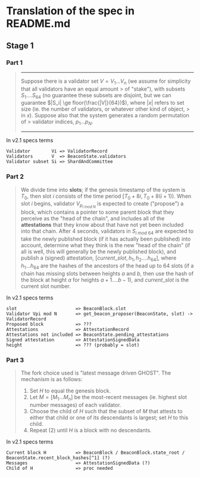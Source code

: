 # Translation of the spec in README.md

## Stage 1

### Part 1

> --------------------------------------
>
> Suppose there is a validator set $V = {V_1 ... V_n}$
> (we assume for simplicity that all validators have an equal amount > of "stake"),
> with subsets $S_1 .... S_{64}$
> (no guarantee these subsets are disjoint, but we can guarantee
> $|S_i| \ge floor(\frac{|V|}{64})$), where $|x|$ refers to set size
> (ie. the number of validators, or whatever other kind of object, > in $x$).
> Suppose also that the system generates a random permutation of > validator indices,
> ${p_1 ... p_N}$.
>
> --------------------------------------

In v2.1 specs terms

```
Validator        Vi => ValidatorRecord
Validators       V  => BeaconState.validators
Validator subset Si => ShardAndCommittee
```

### Part 2

> We divide time into **slots**; if the genesis timestamp of the system is $T_0$, then slot $i$ consists of the time period $[T_0 + 8i, T_0 + 8(i+1))$. When slot $i$ begins, validator $V_{p_{i\ mod\ N}}$ is expected to create ("propose") a block, which contains a pointer to some parent block that they perceive as the "head of the chain", and includes all of the **attestations** that they know about that have not yet been included into that chain. After 4 seconds, validators in $S_{i\ mod\ 64}$ are expected to take the newly published block (if it has actually been published) into account, determine what they think is the new "head of the chain" (if all is well, this will generally be the newly published block), and publish a (signed) attestation, $[current\_slot, h_1, h_2 .... h_{64}]$, where $h_1 ... h_{64}$ are the hashes of the ancestors of the head up to 64 slots (if a chain has missing slots between heights $a$ and $b$, then use the hash of the block at height $a$ for heights $a+1 .... b-1$), and $current\_slot$ is the current slot number.

In v2.1 specs terms

```
slot                      => BeaconBlock.slot
Validator Vpi mod N       => get_beacon_proposer(BeaconState, slot) -> ValidatorRecord
Proposed block            => ???
Attestations              => AttestationRecord
Attestations not included => BeaconState.pending_attestations
Signed attestation        => AttestationSignedData
height                    => ??? (probably = slot)
```

### Part 3

> The fork choice used is "latest message driven GHOST". The mechanism is as follows:
>
> 1. Set $H$ to equal the genesis block.
> 2. Let $M = [M_1 ... M_n]$ be the most-recent messages (ie. highest slot number messages) of each validator.
> 2. Choose the child of $H$ such that the subset of $M$ that attests to either that child or one of its descendants is largest; set $H$ to this child.
> 3. Repeat (2) until $H$ is a block with no descendants.

In v2.1 specs terms

```
Current block H           => BeaconBlock / BeaconBlock.state_root / BeaconState.recent_block_hashes[^1] (?)
Messages                  => AttestationSignedData (?)
Child of H                => proc needed
```
